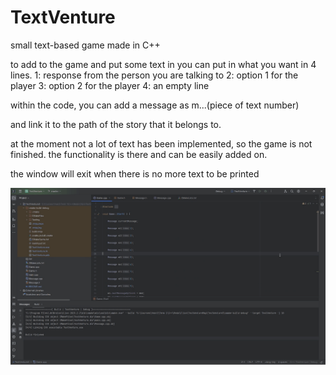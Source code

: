 # TextVenture

small text-based game made in C++

to add to the game and put some text in you can put in what you want in 4 lines.
1: response from the person you are talking to
2: option 1 for the player
3: option 2 for the player
4: an empty line

within the code, you can add a message as m...(piece of text number)

and link it to the path of the story that it belongs to. 

at the moment not a lot of text has been implemented, so the game is not finished.
the functionality is there and can be easily added on. 

the window will exit when there is no more text to be printed

![](https://github.com/Barth0l0m3w/TextVenture3/blob/master/Gif/TextVenture.gif)


